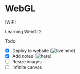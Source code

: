 # WebGL

!WIP!

Learning WebGL2

Todo:
- [x] Deploy to website (![live here](https://bsgada.pages.dev/tbd))
- [x] Add notes (![here](https://bsgada.pages.dev/notes#webgl))
- [ ] Resize images
- [ ] Infinite canvas

